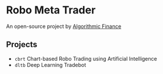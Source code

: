 # Robo Meta Trader

An open-source project by [Algorithmic Finance](https://algorithmic.finance/)

## Projects

- `cbrt` Chart-based Robo Trading using Artificial Intelligence
- `dltb` Deep Learning Tradebot
